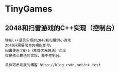 # TinyGames
2048和扫雷游戏的C++实现（控制台）
-----
    使用C++语言实现的2048和扫雷的小游戏
    2048只需要简单的模拟即可。
    扫雷使用了BFS（宽度优先算法）实现
    仅是核心算法的实现，基于控制台。
    
    具体可参考我的博客 http://blog.csdn.net/nk_test

